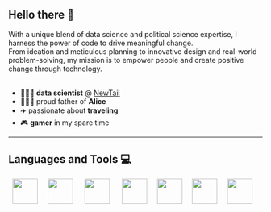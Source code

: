 ## Hello there 👋

With a unique blend of data science and political science expertise, I harness the power of code to drive meaningful change. <br>
From ideation and meticulous planning to innovative design and real-world problem-solving, my mission is to empower people and create positive change through technology. <br>
<br>
- 👨🏻‍💻 **data scientist** @ <a href="https://www.newtail.com.br/"> NewTail </a>
- 👨🏻‍🍼 proud father of **Alice**
- ✈️ passionate about **traveling**
- 🎮 **gamer** in my spare time

---

## Languages and Tools 💻
<div style="display: inline">
  &nbsp;&nbsp;<img width='50' height='50' src="https://cdn.jsdelivr.net/gh/devicons/devicon@latest/icons/python/python-plain-wordmark.svg" />&nbsp;&nbsp;
  &nbsp;&nbsp;<img width='50' height='50' src="https://cdn.jsdelivr.net/gh/devicons/devicon@latest/icons/pandas/pandas-original-wordmark.svg" />&nbsp;&nbsp;&nbsp;
  &nbsp;&nbsp;<img width='50' height='50' src="https://cdn.jsdelivr.net/gh/devicons/devicon@latest/icons/matplotlib/matplotlib-plain.svg" />&nbsp;&nbsp;&nbsp;
  &nbsp;&nbsp;<img width='50' height='50' src="https://cdn.jsdelivr.net/gh/devicons/devicon@latest/icons/scikitlearn/scikitlearn-original.svg" />&nbsp;&nbsp;
  &nbsp;&nbsp;<img width='50' height='50' src="https://cdn.jsdelivr.net/gh/devicons/devicon@latest/icons/tensorflow/tensorflow-original.svg" />&nbsp;&nbsp;
  &nbsp;&nbsp;<img width='50' height='50' src="https://cdn.jsdelivr.net/gh/devicons/devicon@latest/icons/keras/keras-original.svg" />&nbsp;&nbsp;
  &nbsp;&nbsp;<img width='50' height='50' src="https://cdn.jsdelivr.net/gh/devicons/devicon@latest/icons/sqlite/sqlite-original.svg" />&nbsp;&nbsp;&nbsp;
</div> 

<!--
**VictorCCVieira/VictorCCVieira** is a ✨ _special_ ✨ repository because its `README.md` (this file) appears on your GitHub profile.

Here are some ideas to get you started:

- 🔭 I’m currently working on ...
- 🌱 I’m currently learning ...
- 👯 I’m looking to collaborate on ...
- 🤔 I’m looking for help with ...
- 💬 Ask me about ...
- 📫 How to reach me: ...
- 😄 Pronouns: ...
- ⚡ Fun fact: ...
-->
